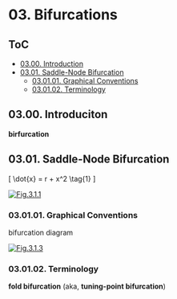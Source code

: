 <!--
Filename: 	note.md
Project: 	/Users/shume/Developer/NLDC/03
Author: 	shumez <https://github.com/shumez>
Created: 	2019-04-29 19:27:0
Modified: 	2019-05-05 20:35:43
-----
Copyright (c) 2019 shumez
-->

# 03. Bifurcations

## ToC

* [03.00. Introduction](#0300_introduction)
* [03.01. Saddle-Node Bifurcation](#0301_saddle-node_bifurcation)
    * [03.01.01. Graphical Conventions](#030101_graphical_conventions)
    * [03.01.02. Terminology](#030102_terminology)


## 03.00. Introduciton

**birfurcation**

## 03.01. Saddle-Node Bifurcation

\[ \dot{x} = r + x^2 \tag{1} \]

[![Fig.3.1.1][fig030101]][fig030101]


### 03.01.01. Graphical Conventions

bifurcation diagram

[![Fig.3.1.3][fig030103]][fig030103]


### 03.01.02. Terminology

**fold bifurcation** (aka, **tuning-point bifurcation**)




##

<!-- ref -->

<!-- fig -->
[fig030101]: https://raw.githubusercontent.com/shumez/NLDC/master/02/fig/fig030101.png
[fig030103]: https://raw.githubusercontent.com/shumez/NLDC/master/02/fig/fig030103.png

<!-- <style type="text/css">
	img{width: 51%; float: right;}
</style> -->